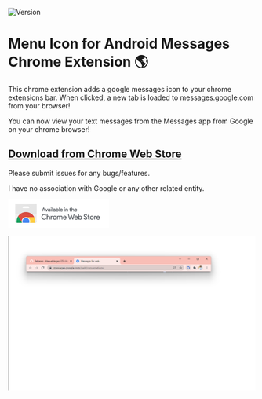 ![Version](https://img.shields.io/badge/Version-0.1.4-brightgreen.svg)
# Menu Icon for Android Messages Chrome Extension 🌎

This chrome extension adds a google messages icon to your chrome extensions bar. When clicked, a new tab is loaded to messages.google.com from your browser!

You can now view your text messages from the Messages app from Google on your chrome browser! 



## [Download from Chrome Web Store](https://chrome.google.com/webstore/detail/odhjnjgngaofbpdfdmcmdfenohncgopl)

Please submit issues for any bugs/features.

I have no association with Google or any other related entity.

[![](images/ChromeWebStore_Badge_v2.png)](https://chrome.google.com/webstore/detail/odhjnjgngaofbpdfdmcmdfenohncgopl)

![](images/screenshot-1.png)